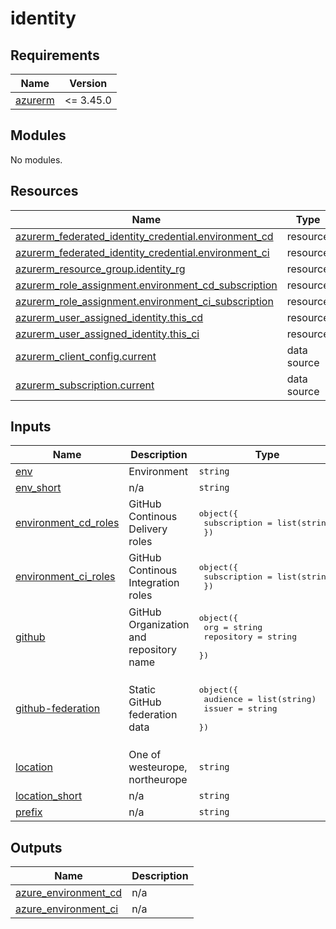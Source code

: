 # identity

<!-- BEGINNING OF PRE-COMMIT-TERRAFORM DOCS HOOK -->
## Requirements

| Name | Version |
|------|---------|
| <a name="requirement_azurerm"></a> [azurerm](#requirement\_azurerm) | <= 3.45.0 |

## Modules

No modules.

## Resources

| Name | Type |
|------|------|
| [azurerm_federated_identity_credential.environment_cd](https://registry.terraform.io/providers/hashicorp/azurerm/latest/docs/resources/federated_identity_credential) | resource |
| [azurerm_federated_identity_credential.environment_ci](https://registry.terraform.io/providers/hashicorp/azurerm/latest/docs/resources/federated_identity_credential) | resource |
| [azurerm_resource_group.identity_rg](https://registry.terraform.io/providers/hashicorp/azurerm/latest/docs/resources/resource_group) | resource |
| [azurerm_role_assignment.environment_cd_subscription](https://registry.terraform.io/providers/hashicorp/azurerm/latest/docs/resources/role_assignment) | resource |
| [azurerm_role_assignment.environment_ci_subscription](https://registry.terraform.io/providers/hashicorp/azurerm/latest/docs/resources/role_assignment) | resource |
| [azurerm_user_assigned_identity.this_cd](https://registry.terraform.io/providers/hashicorp/azurerm/latest/docs/resources/user_assigned_identity) | resource |
| [azurerm_user_assigned_identity.this_ci](https://registry.terraform.io/providers/hashicorp/azurerm/latest/docs/resources/user_assigned_identity) | resource |
| [azurerm_client_config.current](https://registry.terraform.io/providers/hashicorp/azurerm/latest/docs/data-sources/client_config) | data source |
| [azurerm_subscription.current](https://registry.terraform.io/providers/hashicorp/azurerm/latest/docs/data-sources/subscription) | data source |

## Inputs

| Name | Description | Type | Default | Required |
|------|-------------|------|---------|:--------:|
| <a name="input_env"></a> [env](#input\_env) | Environment | `string` | n/a | yes |
| <a name="input_env_short"></a> [env\_short](#input\_env\_short) | n/a | `string` | n/a | yes |
| <a name="input_environment_cd_roles"></a> [environment\_cd\_roles](#input\_environment\_cd\_roles) | GitHub Continous Delivery roles | <pre>object({<br>    subscription = list(string)<br>  })</pre> | n/a | yes |
| <a name="input_environment_ci_roles"></a> [environment\_ci\_roles](#input\_environment\_ci\_roles) | GitHub Continous Integration roles | <pre>object({<br>    subscription = list(string)<br>  })</pre> | n/a | yes |
| <a name="input_github"></a> [github](#input\_github) | GitHub Organization and repository name | <pre>object({<br>    org        = string<br>    repository = string<br>  })</pre> | <pre>{<br>  "org": "pagopa",<br>  "repository": "selfcare-infra"<br>}</pre> | no |
| <a name="input_github-federation"></a> [github-federation](#input\_github-federation) | Static GitHub federation data | <pre>object({<br>    audience = list(string)<br>    issuer   = string<br>  })</pre> | <pre>{<br>  "audience": [<br>    "api://AzureADTokenExchange"<br>  ],<br>  "issuer": "https://token.actions.githubusercontent.com"<br>}</pre> | no |
| <a name="input_location"></a> [location](#input\_location) | One of westeurope, northeurope | `string` | n/a | yes |
| <a name="input_location_short"></a> [location\_short](#input\_location\_short) | n/a | `string` | n/a | yes |
| <a name="input_prefix"></a> [prefix](#input\_prefix) | n/a | `string` | n/a | yes |

## Outputs

| Name | Description |
|------|-------------|
| <a name="output_azure_environment_cd"></a> [azure\_environment\_cd](#output\_azure\_environment\_cd) | n/a |
| <a name="output_azure_environment_ci"></a> [azure\_environment\_ci](#output\_azure\_environment\_ci) | n/a |
<!-- END OF PRE-COMMIT-TERRAFORM DOCS HOOK -->
